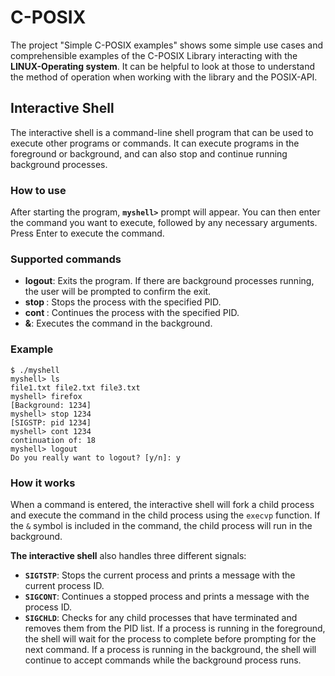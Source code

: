 # C-POSIX

The project "Simple C-POSIX examples" shows some simple use cases and comprehensible examples of the C-POSIX Library interacting with the **LINUX-Operating system**.
It can be helpful to look at those to understand the method of operation when working with the library and the POSIX-API.

## Interactive Shell

The interactive shell is a command-line shell program that can be used to execute other programs or commands.
It can execute programs in the foreground or background, and can also stop and continue running background processes.

### How to use

After starting the program, **`myshell>`** prompt will appear.
You can then enter the command you want to execute, followed by any necessary arguments. Press Enter to execute the command.

### Supported commands
- **logout**: Exits the program. If there are background processes running, the user will be prompted to confirm the exit. 
- **stop <pid>**: Stops the process with the specified PID.
- **cont <pid>**: Continues the process with the specified PID.
- **&**: Executes the command in the background.


### Example
```
$ ./myshell
myshell> ls
file1.txt file2.txt file3.txt
myshell> firefox
[Background: 1234]
myshell> stop 1234
[SIGSTP: pid 1234]
myshell> cont 1234
continuation of: 18
myshell> logout
Do you really want to logout? [y/n]: y
```

### How it works
When a command is entered, the interactive shell will fork a child process and execute the command in the child process using the `execvp` function.
If the `&` symbol is included in the command, the child process will run in the background.

**The interactive shell** also handles three different signals:

- **`SIGTSTP`**: Stops the current process and prints a message with the current process ID.
- **`SIGCONT`**: Continues a stopped process and prints a message with the process ID.
- **`SIGCHLD`**: Checks for any child processes that have terminated and removes them from the PID list.
If a process is running in the foreground, the shell will wait for the process to complete before prompting for the next command. If a process is running in the background, the shell will continue to accept commands while the background process runs.
